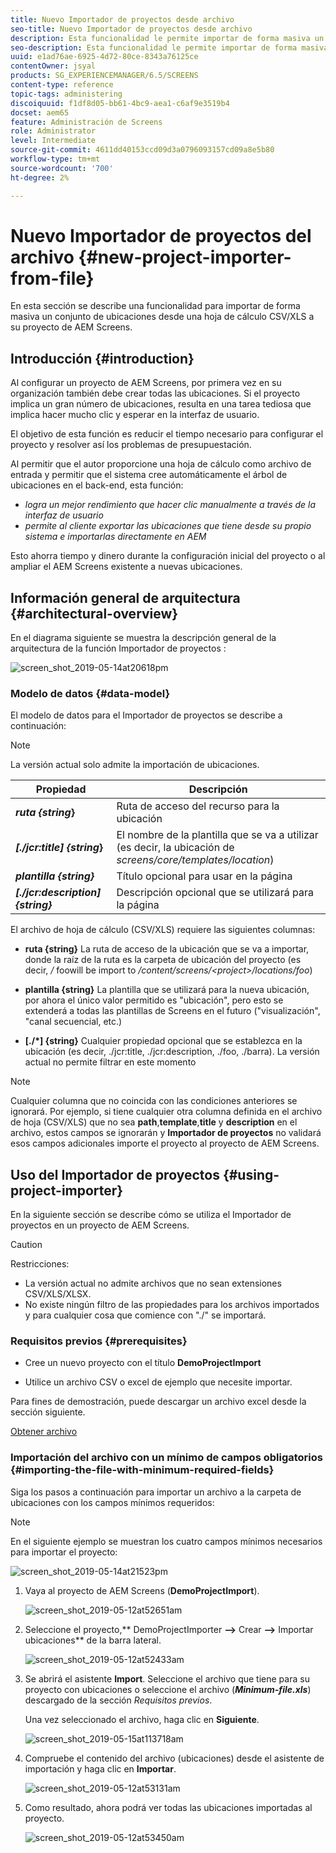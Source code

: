 ```yaml
---
title: Nuevo Importador de proyectos desde archivo
seo-title: Nuevo Importador de proyectos desde archivo
description: Esta funcionalidad le permite importar de forma masiva un conjunto de ubicaciones desde una hoja de cálculo CSV/XLS a su proyecto de AEM Screens.
seo-description: Esta funcionalidad le permite importar de forma masiva un conjunto de ubicaciones desde una hoja de cálculo CSV/XLS a su proyecto de AEM Screens.
uuid: e1ad76ae-6925-4d72-80ce-8343a76125ce
contentOwner: jsyal
products: SG_EXPERIENCEMANAGER/6.5/SCREENS
content-type: reference
topic-tags: administering
discoiquuid: f1df8d05-bb61-4bc9-aea1-c6af9e3519b4
docset: aem65
feature: Administración de Screens
role: Administrator
level: Intermediate
source-git-commit: 4611dd40153ccd09d3a0796093157cd09a8e5b80
workflow-type: tm+mt
source-wordcount: '700'
ht-degree: 2%

---
```



# Nuevo Importador de proyectos del archivo {#new-project-importer-from-file}

En esta sección se describe una funcionalidad para importar de forma masiva un conjunto de ubicaciones desde una hoja de cálculo CSV/XLS a su proyecto de AEM Screens.

## Introducción {#introduction}

Al configurar un proyecto de AEM Screens, por primera vez en su organización también debe crear todas las ubicaciones. Si el proyecto implica un gran número de ubicaciones, resulta en una tarea tediosa que implica hacer mucho clic y esperar en la interfaz de usuario.

El objetivo de esta función es reducir el tiempo necesario para configurar el proyecto y resolver así los problemas de presupuestación.

Al permitir que el autor proporcione una hoja de cálculo como archivo de entrada y permitir que el sistema cree automáticamente el árbol de ubicaciones en el back-end, esta función:

* *logra un mejor rendimiento que hacer clic manualmente a través de la interfaz de usuario*
* *permite al cliente exportar las ubicaciones que tiene desde su propio sistema e importarlas directamente en AEM*

Esto ahorra tiempo y dinero durante la configuración inicial del proyecto o al ampliar el AEM Screens existente a nuevas ubicaciones.

## Información general de arquitectura {#architectural-overview}

En el diagrama siguiente se muestra la descripción general de la arquitectura de la función Importador de proyectos :

![screen_shot_2019-05-14at20618pm](assets/screen_shot_2019-05-14at20618pm.png)

### Modelo de datos {#data-model}

El modelo de datos para el Importador de proyectos se describe a continuación:

>[!NOTE]
>
>La versión actual solo admite la importación de ubicaciones.

| **Propiedad** | **Descripción** |
|---|---|
| ***ruta {string*}** | Ruta de acceso del recurso para la ubicación |
| ***[./jcr:title] {string*}** | El nombre de la plantilla que se va a utilizar (es decir, la ubicación de *screens/core/templates/location*) |
| ***plantilla {string}*** | Título opcional para usar en la página |
| ***[./jcr:description] {string}*** | Descripción opcional que se utilizará para la página |

El archivo de hoja de cálculo (CSV/XLS) requiere las siguientes columnas:

* **ruta {string}** La ruta de acceso de la ubicación que se va a importar, donde la raíz de la ruta es la carpeta de ubicación del proyecto (es decir,  */* foowill be import to  */content/screens/&lt;project>/locations/foo*)

* **plantilla {string}**  La plantilla que se utilizará para la nueva ubicación, por ahora el único valor permitido es &quot;ubicación&quot;, pero esto se extenderá a todas las plantillas de Screens en el futuro (&quot;visualización&quot;, &quot;canal secuencial, etc.)
* **[./*] {string}** Cualquier propiedad opcional que se establezca en la ubicación (es decir, ./jcr:title, ./jcr:description, ./foo, ./barra). La versión actual no permite filtrar en este momento

>[!NOTE]
>
>Cualquier columna que no coincida con las condiciones anteriores se ignorará. Por ejemplo, si tiene cualquier otra columna definida en el archivo de hoja (CSV/XLS) que no sea **path**,**template**,**title** y **description** en el archivo, estos campos se ignorarán y **Importador de proyectos** no validará esos campos adicionales importe el proyecto al proyecto de AEM Screens.

## Uso del Importador de proyectos {#using-project-importer}

En la siguiente sección se describe cómo se utiliza el Importador de proyectos en un proyecto de AEM Screens.

>[!CAUTION]
>
>Restricciones:
>
>* La versión actual no admite archivos que no sean extensiones CSV/XLS/XLSX.
>* No existe ningún filtro de las propiedades para los archivos importados y para cualquier cosa que comience con &quot;./&quot; se importará.

>



### Requisitos previos {#prerequisites}

* Cree un nuevo proyecto con el título **DemoProjectImport**

* Utilice un archivo CSV o excel de ejemplo que necesite importar.

Para fines de demostración, puede descargar un archivo excel desde la sección siguiente.

[Obtener archivo](assets/minimal-file.xls)

### Importación del archivo con un mínimo de campos obligatorios {#importing-the-file-with-minimum-required-fields}

Siga los pasos a continuación para importar un archivo a la carpeta de ubicaciones con los campos mínimos requeridos:

>[!NOTE]
>
>En el siguiente ejemplo se muestran los cuatro campos mínimos necesarios para importar el proyecto:

![screen_shot_2019-05-14at21523pm](assets/screen_shot_2019-05-14at21523pm.png)

1. Vaya al proyecto de AEM Screens (**DemoProjectImport**).

   ![screen_shot_2019-05-12at52651am](assets/screen_shot_2019-05-12at52651am.png)

1. Seleccione el proyecto,** DemoProjectImporter **—>** Crear **—>** Importar ubicaciones** de la barra lateral.

   ![screen_shot_2019-05-12at52433am](assets/screen_shot_2019-05-12at52433am.png)

1. Se abrirá el asistente **Import**. Seleccione el archivo que tiene para su proyecto con ubicaciones o seleccione el archivo (***Minimum-file.xls***) descargado de la sección *Requisitos previos*.

   Una vez seleccionado el archivo, haga clic en **Siguiente**.

   ![screen_shot_2019-05-15at113718am](assets/screen_shot_2019-05-15at113718am.png)

1. Compruebe el contenido del archivo (ubicaciones) desde el asistente de importación y haga clic en **Importar**.

   ![screen_shot_2019-05-12at53131am](assets/screen_shot_2019-05-12at53131am.png)

1. Como resultado, ahora podrá ver todas las ubicaciones importadas al proyecto.

   ![screen_shot_2019-05-12at53450am](assets/screen_shot_2019-05-12at53450am.png)

